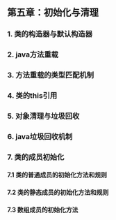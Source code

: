 ## 第五章：初始化与清理

### 1. 类的构造器与默认构造器

### 2. java方法重载

### 3. 方法重载的类型匹配机制

### 4. 类的this引用

### 5. 对象清理与垃圾回收

### 6. java垃圾回收机制

### 7. 类的成员初始化
#### 7.1 类的普通成员的初始化方法和规则

#### 7.2 类的静态成员的初始化方法和规则

#### 7.3 数组成员的初始化方法

